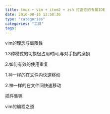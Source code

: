 ```yaml
---
title: tmux + vim + item2 + zsh 打造你的专属IDE
date: 2016-08-16 12:58:36
type: "categories"
categories: "工具"
tags:
---
```



 

vim的理念与局限性

1.3种模式的切换很占用时间,与对手指的磨损

2.如何有效的使用重复

 

1.神一样的在文件内快速移动

 

2.神一样的在文件间快速移动

 

插件集锦

vim的编程之道
